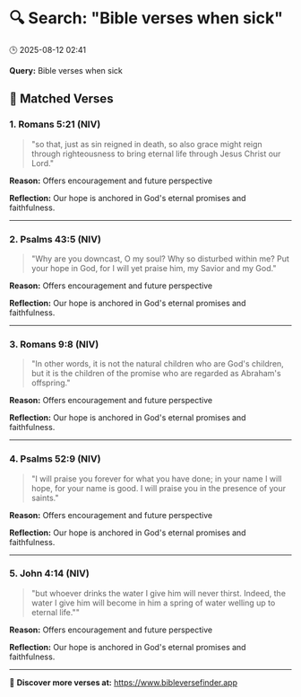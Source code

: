 # 🔍 Search: "Bible verses when sick"
🕒 2025-08-12 02:41

**Query:** Bible verses when sick

## 📖 Matched Verses

### 1. Romans 5:21 (NIV)
> "so that, just as sin reigned in death, so also grace might reign through righteousness to bring eternal life through Jesus Christ our Lord."

**Reason:** Offers encouragement and future perspective

**Reflection:** Our hope is anchored in God's eternal promises and faithfulness.

---

### 2. Psalms 43:5 (NIV)
> "Why are you downcast, O my soul? Why so disturbed within me? Put your hope in God, for I will yet praise him, my Savior and my God."

**Reason:** Offers encouragement and future perspective

**Reflection:** Our hope is anchored in God's eternal promises and faithfulness.

---

### 3. Romans 9:8 (NIV)
> "In other words, it is not the natural children who are God's children, but it is the children of the promise who are regarded as Abraham's offspring."

**Reason:** Offers encouragement and future perspective

**Reflection:** Our hope is anchored in God's eternal promises and faithfulness.

---

### 4. Psalms 52:9 (NIV)
> "I will praise you forever for what you have done; in your name I will hope, for your name is good. I will praise you in the presence of your saints."

**Reason:** Offers encouragement and future perspective

**Reflection:** Our hope is anchored in God's eternal promises and faithfulness.

---

### 5. John 4:14 (NIV)
> "but whoever drinks the water I give him will never thirst. Indeed, the water I give him will become in him a spring of water welling up to eternal life.""

**Reason:** Offers encouragement and future perspective

**Reflection:** Our hope is anchored in God's eternal promises and faithfulness.

---

🔗 **Discover more verses at:** https://www.bibleversefinder.app
